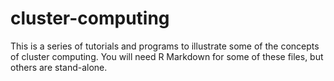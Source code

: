 # cluster-computing

This is a series of tutorials and programs to illustrate some of the concepts of cluster computing. You will need R Markdown for some of these files, but others are stand-alone.
